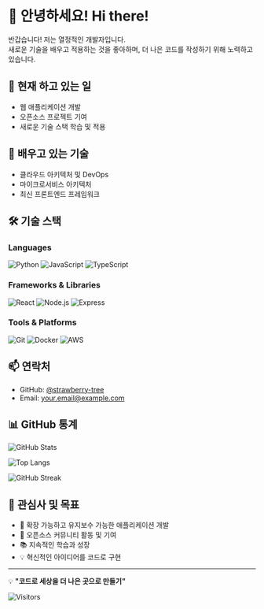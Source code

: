# 👋 안녕하세요! Hi there!

반갑습니다! 저는 열정적인 개발자입니다.  
새로운 기술을 배우고 적용하는 것을 좋아하며, 더 나은 코드를 작성하기 위해 노력하고 있습니다.

## 💼 현재 하고 있는 일

- 웹 애플리케이션 개발
- 오픈소스 프로젝트 기여
- 새로운 기술 스택 학습 및 적용

## 🌱 배우고 있는 기술

- 클라우드 아키텍처 및 DevOps
- 마이크로서비스 아키텍처
- 최신 프론트엔드 프레임워크

## 🛠️ 기술 스택

### Languages
![Python](https://img.shields.io/badge/Python-3776AB?style=for-the-badge&logo=python&logoColor=white)
![JavaScript](https://img.shields.io/badge/JavaScript-F7DF1E?style=for-the-badge&logo=javascript&logoColor=black)
![TypeScript](https://img.shields.io/badge/TypeScript-3178C6?style=for-the-badge&logo=typescript&logoColor=white)

### Frameworks & Libraries
![React](https://img.shields.io/badge/React-61DAFB?style=for-the-badge&logo=react&logoColor=black)
![Node.js](https://img.shields.io/badge/Node.js-339933?style=for-the-badge&logo=node.js&logoColor=white)
![Express](https://img.shields.io/badge/Express-000000?style=for-the-badge&logo=express&logoColor=white)

### Tools & Platforms
![Git](https://img.shields.io/badge/Git-F05032?style=for-the-badge&logo=git&logoColor=white)
![Docker](https://img.shields.io/badge/Docker-2496ED?style=for-the-badge&logo=docker&logoColor=white)
![AWS](https://img.shields.io/badge/AWS-232F3E?style=for-the-badge&logo=amazon-aws&logoColor=white)

## 📫 연락처

- GitHub: [@strawberry-tree](https://github.com/strawberry-tree)
- Email: your.email@example.com

## 📊 GitHub 통계

![GitHub Stats](https://github-readme-stats.vercel.app/api?username=strawberry-tree&show_icons=true&theme=radical)

![Top Langs](https://github-readme-stats.vercel.app/api/top-langs/?username=strawberry-tree&layout=compact&theme=radical)

![GitHub Streak](https://github-readme-streak-stats.herokuapp.com/?user=strawberry-tree&theme=radical)

## 🎯 관심사 및 목표

- 🚀 확장 가능하고 유지보수 가능한 애플리케이션 개발
- 🤝 오픈소스 커뮤니티 활동 및 기여
- 📚 지속적인 학습과 성장
- 💡 혁신적인 아이디어를 코드로 구현

---

💡 **"코드로 세상을 더 나은 곳으로 만들기"**

![Visitors](https://visitor-badge.laobi.icu/badge?page_id=strawberry-tree.strawberry-tree)
